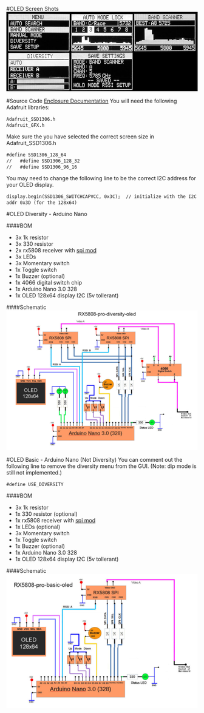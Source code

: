 #OLED Screen Shots
![alt text](img/screens-oled.jpg)

#Source Code
[Enclosure Documentation](../src/rx5808-pro-diversity-oled/rx5808-pro-diversity-oled.ino)
You will need the following Adafruit libraries:
```
Adafruit_SSD1306.h
Adafruit_GFX.h
```

Make sure the you have selected the correct screen size in Adafruit_SSD1306.h
```
#define SSD1306_128_64
//   #define SSD1306_128_32
//   #define SSD1306_96_16
```

You may need to change the following line to be the correct I2C address for your OLED display.
```
display.begin(SSD1306_SWITCHCAPVCC, 0x3C);  // initialize with the I2C addr 0x3D (for the 128x64)
```

#OLED Diversity - Arduino Nano

####BOM
- 3x 1k resistor
- 3x 330 resistor
- 2x rx5808 receiver with [spi mod](rx5808-spi-mod.md)
- 3x LEDs
- 3x Momentary switch
- 1x Toggle switch
- 1x Buzzer (optional)
- 1x 4066 digital switch chip
- 1x Arduino Nano 3.0 328
- 1x OLED 128x64 display I2C (5v tollerant)

####Schematic
![alt text](img/rx5808-pro-diversity-schematic-simple-oled.jpg)

#OLED Basic - Arduino Nano (Not Diversity)
You can comment out the following line to remove the diversity menu from the GUI. (Note: dip mode is still not implemented.)
```
#define USE_DIVERSITY
```

####BOM
- 3x 1k resistor
- 1x 330 resistor (optional)
- 1x rx5808 receiver with [spi mod](rx5808-spi-mod.md)
- 1x LEDs (optional)
- 3x Momentary switch
- 1x Toggle switch
- 1x Buzzer (optional)
- 1x Arduino Nano 3.0 328
- 1x OLED 128x64 display I2C (5v tollerant)

####Schematic
![alt text](img/rx5808-pro-original-schematic-oled.jpg)
